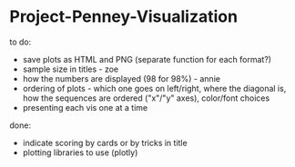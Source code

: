 # Project-Penney-Visualization

to do:
* save plots as HTML and PNG (separate function for each format?)
* sample size in titles - zoe
* how the numbers are displayed (98 for 98%) - annie
* ordering of plots - which one goes on left/right, where the diagonal is, how the sequences are ordered ("x"/"y" axes), color/font choices
* presenting each vis one at a time

done:
* indicate scoring by cards or by tricks in title
* plotting libraries to use (plotly)
